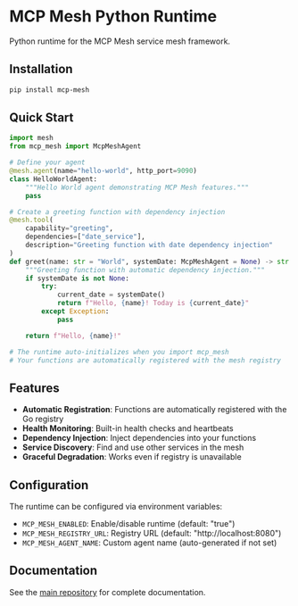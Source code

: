# MCP Mesh Python Runtime

Python runtime for the MCP Mesh service mesh framework.

## Installation

```bash
pip install mcp-mesh
```

## Quick Start

```python
import mesh
from mcp_mesh import McpMeshAgent

# Define your agent
@mesh.agent(name="hello-world", http_port=9090)
class HelloWorldAgent:
    """Hello World agent demonstrating MCP Mesh features."""
    pass

# Create a greeting function with dependency injection
@mesh.tool(
    capability="greeting",
    dependencies=["date_service"],
    description="Greeting function with date dependency injection"
)
def greet(name: str = "World", systemDate: McpMeshAgent = None) -> str:
    """Greeting function with automatic dependency injection."""
    if systemDate is not None:
        try:
            current_date = systemDate()
            return f"Hello, {name}! Today is {current_date}"
        except Exception:
            pass

    return f"Hello, {name}!"

# The runtime auto-initializes when you import mcp_mesh
# Your functions are automatically registered with the mesh registry
```

## Features

- **Automatic Registration**: Functions are automatically registered with the Go registry
- **Health Monitoring**: Built-in health checks and heartbeats
- **Dependency Injection**: Inject dependencies into your functions
- **Service Discovery**: Find and use other services in the mesh
- **Graceful Degradation**: Works even if registry is unavailable

## Configuration

The runtime can be configured via environment variables:

- `MCP_MESH_ENABLED`: Enable/disable runtime (default: "true")
- `MCP_MESH_REGISTRY_URL`: Registry URL (default: "http://localhost:8080")
- `MCP_MESH_AGENT_NAME`: Custom agent name (auto-generated if not set)

## Documentation

See the [main repository](https://github.com/dhyansraj/mcp-mesh) for complete documentation.
